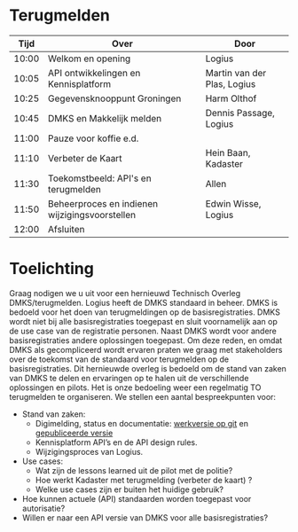 <!-----------------------------







   Dit bestand wordt automatisch gegenereerd.
   Handmatige toevoegingen worden overschreven.







----------------------------->
# Terugmelden


|  Tijd  | Over | Door |
|--------|------|------|
| 10:00 | Welkom en opening | Logius |
| 10:05 | API ontwikkelingen en Kennisplatform | Martin van der Plas, Logius |
| 10:25 | Gegevensknooppunt Groningen | Harm Olthof |
| 10:45 | DMKS en Makkelijk melden | Dennis Passage, Logius |
| 11:00 | Pauze voor koffie e.d. |
| 11:10 | Verbeter de Kaart | Hein Baan, Kadaster |
| 11:30 | Toekomstbeeld: API's en terugmelden | Allen |
| 11:50 | Beheerproces en indienen wijzigingsvoorstellen | Edwin Wisse, Logius |
| 12:00 | Afsluiten | |

# Toelichting


Graag nodigen we u uit voor een hernieuwd Technisch Overleg DMKS/terugmelden. Logius heeft de DMKS standaard in beheer. DMKS is bedoeld voor het doen van terugmeldingen op de basisregistraties. DMKS wordt niet bij alle basisregistraties toegepast en sluit voornamelijk aan op de use case van de registratie personen. Naast DMKS wordt voor andere basisregistraties andere oplossingen toegepast. Om deze reden, en omdat DMKS als gecompliceerd wordt ervaren praten we graag met stakeholders over de toekomst van de standaard voor terugmelden op de basisregistraties.
Dit hernieuwde overleg is bedoeld om de stand van zaken van DMKS te delen en ervaringen op te halen uit de verschillende oplossingen en pilots. Het is onze bedoeling weer een regelmatig TO terugmelden te organiseren. 
We stellen een aantal bespreekpunten voor:
- Stand van zaken:
    -	Digimelding, status en documentatie: [werkversie op git](https://github.com/Logius-standaarden/Digimelding-Koppelvlakspecificatie) en [gepubliceerde versie](https://gitdocumentatie.logius.nl/publicatie/digimelding/koppelvlak/)
    -	Kennisplatform API’s en de API design rules.
    -	Wijzigingsproces van Logius.
-	Use cases:
    -	Wat zijn de lessons learned uit de pilot met de politie?
    -	Hoe werkt Kadaster met terugmelding (verbeter de kaart) ?
    -	Welke use cases zijn er buiten het huidige gebruik? 
-	Hoe kunnen actuele (API) standaarden worden toegepast voor autorisatie?
-	Willen er naar een API versie van DMKS voor alle basisregistraties?
